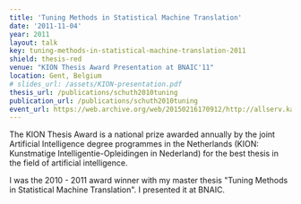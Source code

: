 ```yaml
---
title: 'Tuning Methods in Statistical Machine Translation'
date: '2011-11-04'
year: 2011
layout: talk
key: tuning-methods-in-statistical-machine-translation-2011
shield: thesis-red
venue: "KION Thesis Award Presentation at BNAIC'11"
location: Gent, Belgium
# slides_url: /assets/KION-presentation.pdf
thesis_url: /publications/schuth2010tuning
publication_url: /publications/schuth2010tuning
event_url: https://web.archive.org/web/20150216170912/http://allserv.kahosl.be/bnaic2011/kion
---
```


The KION Thesis Award is a national prize awarded annually by the joint Artificial Intelligence degree programmes in the Netherlands (KION: Kunstmatige Intelligentie-Opleidingen in Nederland) for the best thesis in the field of artificial intelligence.

I was the 2010 - 2011 award winner with my master thesis "Tuning Methods in Statistical Machine Translation". I presented it at BNAIC.
